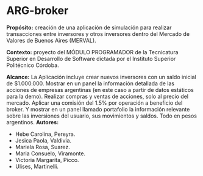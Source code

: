 # ARG-broker

**Propósito:** creación de una aplicación de simulación para realizar transacciones entre inversores y otros inversores dentro del Mercado de Valores de Buenos Aires (MERVAL).

**Contexto:** proyecto del MÓDULO PROGRAMADOR de la Tecnicatura Superior en Desarrollo de Software dictada por el Instituto Superior Politécnico Córdoba.

**Alcance:** La Aplicación incluye crear nuevos inversores con un saldo inicial de $1.000.000.  Mostrar en un panel la información detallada de las acciones de empresas argentinas (en este caso a partir de datos estáticos para la demo). Realizar compras y ventas de acciones, solo al precio del mercado. Aplicar una comisión del 1.5% por operación a beneficio del broker. Y mostrar en un panel llamado portafolio la información relevante sobre las inversiones del usuario, sus movimientos y saldos. Todo en pesos argentinos.
**Autores:**

- Hebe Carolina, Pereyra.
- Jesica Paola, Valdivia.
- Mariela Rosa, Suarez.
- Maria Consuelo, Viramonte.
- Victoria Margarita, Picco.
- Ulises, Martinelli.
